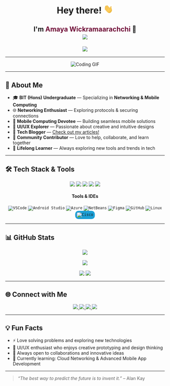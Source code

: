 <h1 align="center">Hey there! <img src="https://raw.githubusercontent.com/ABSphreak/ABSphreak/master/gifs/Hi.gif" width="30px"></h1>

<h2 align="center">
  I'm <span style="color:#6f0936">Amaya Wickramaarachchi</span> 🚀<br>
  <img src="https://img.shields.io/badge/Networking%20%26%20Mobile%20Computing-Explorer-6f0936?style=flat-square"/>
</h2>

<p align="center">
  <img src="https://readme-typing-svg.herokuapp.com?font=Fira+Code&weight=500&size=25&pause=900&center=true&width=900&lines=Aspiring+IT+Professional;Focused+on+Networking+%26+Mobile+Computing;Continuous+Learner+%F0%9F%92%AD;Open+to+Collaborations+%F0%9F%91%8B;UI%2FUX+Creative+%F0%9F%8E%A8;Problem+Solver+%E2%9A%A1%EF%B8%8F;Let%E2%80%99s+Build+the+Future+Together!"/>
</p>

---

<div align="center">
  <img src="https://media.giphy.com/media/L8K62iTDkzGX6/giphy.gif" width="600px" alt="Coding GIF"/>
</div>

---

## 🌟 About Me  

- 🎓 **BIT (Hons) Undergraduate** — Specializing in **Networking & Mobile Computing**
- 🌐 **Networking Enthusiast** — Exploring protocols & securing connections
- 📱 **Mobile Computing Devotee** — Building seamless mobile solutions
- 🎨 **UI/UX Explorer** — Passionate about creative and intuitive designs
- 💬 **Tech Blogger** — [Check out my articles!](https://dev.to/amaya-wickramaarachchi) <!-- Add your blog link if available -->
- 🤝 **Community Contributor** — Love to help, collaborate, and learn together
- 🚀 **Lifelong Learner** — Always exploring new tools and trends in tech

---

## 🛠️ Tech Stack & Tools

<p align="center">
  <img src="https://img.shields.io/badge/HTML-E34F26?style=for-the-badge&logo=html5&logoColor=white"/>
  <img src="https://img.shields.io/badge/CSS-1572B6?style=for-the-badge&logo=css3&logoColor=white"/>
  <img src="https://img.shields.io/badge/JavaScript-F7DF1E?style=for-the-badge&logo=javascript&logoColor=black"/>
  <img src="https://img.shields.io/badge/Java-007396?style=for-the-badge&logo=java&logoColor=white"/>
  <img src="https://img.shields.io/badge/Python-3776AB?style=for-the-badge&logo=python&logoColor=white"/>
  
</p>

<div align="center">
  <h4>Tools & IDEs</h4>
<code><img width="50px" src="https://cdn.jsdelivr.net/gh/devicons/devicon/icons/vscode/vscode-original.svg" alt="VSCode"/></code>
<code><img width="50px" src="https://cdn.jsdelivr.net/gh/devicons/devicon/icons/androidstudio/androidstudio-original.svg" alt="Android Studio"/></code>
<code><img width="50px" src="https://cdn.jsdelivr.net/gh/devicons/devicon/icons/azure/azure-original.svg" alt="Azure"/></code>
<code><img width="50px" src="https://upload.wikimedia.org/wikipedia/commons/9/98/Apache_NetBeans_Logo.svg" alt="NetBeans"/></code>
<code><img width="50px" src="https://www.vectorlogo.zone/logos/figma/figma-icon.svg" alt="Figma"/></code>
<code><img width="50px" src="https://www.vectorlogo.zone/logos/github/github-icon.svg" alt="GitHub"/></code>
<code><img width="50px" src="https://www.vectorlogo.zone/logos/linux/linux-icon.svg" alt="Linux"/></code>
<code><img width="50px" src="https://cdn.jsdelivr.net/gh/simple-icons/simple-icons/icons/cisco.svg" alt="Cisco" style="background:#1BA0D7; border-radius:10px; padding:5px;"/></code>
</div>

---

## 📊 GitHub Stats

<p align="center">
  <img src="https://github-readme-stats.vercel.app/api?username=amaya-wickramaarachchi&show_icons=true&theme=tokyonight&hide_border=true" width="750px"/>
</p>
<p align="center">
  <img src="https://github-profile-trophy.vercel.app/?username=amaya-wickramaarachchi&theme=dracula&column=8&margin-w=10"/>
</p>
<p align="center">
  <img src="https://github-readme-streak-stats.herokuapp.com/?user=amaya-wickramaarachchi&theme=tokyonight&hide_border=true"/>
  <img src="https://github-readme-stats.vercel.app/api/top-langs/?username=amaya-wickramaarachchi&layout=compact&theme=tokyonight&langs_count=8"/>
</p>

---

## 🌐 Connect with Me

<p align="center">
  <a href="https://www.linkedin.com/in/amaya-wickramaarachchi/">
    <img src="https://img.shields.io/badge/LinkedIn-Connect-blue?style=for-the-badge&logo=linkedin"/>
  </a>
  <a href="https://github.com/amaya-wickramaarachchi">
    <img src="https://img.shields.io/badge/GitHub-Follow-black?style=for-the-badge&logo=github"/>
  </a>
  <a href="mailto:amaya.wickramaarachchi@gmail.com">
    <img src="https://img.shields.io/badge/Email-Contact-red?style=for-the-badge&logo=gmail"/>
  </a>
  <a href="https://dev.to/amaya-wickramaarachchi">
    <img src="https://img.shields.io/badge/DEV.to-Read%20My%20Blog-black?style=for-the-badge&logo=devdotto"/>
  </a>
</p>

---

## 💡 Fun Facts

- ⚡ Love solving problems and exploring new technologies
- 🎨 UI/UX enthusiast who enjoys creative prototyping and design thinking
- 🤝 Always open to collaborations and innovative ideas
- 🌱 Currently learning: Cloud Networking & Advanced Mobile App Development

---

> _“The best way to predict the future is to invent it.”_ – Alan Kay  

